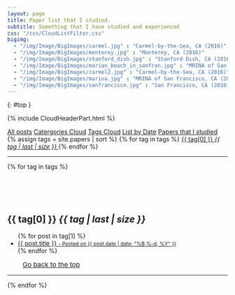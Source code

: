 ```yaml
---
layout: page
title: Paper list that I studied.
subtitle: Something that I have studied and experienced
css: "/css/CloudListFilter.css"
bigimg: 
  - "/img/Image/BigImages/carmel.jpg" : "Carmel-by-the-Sea, CA (2016)"
  - "/img/Image/BigImages/monterey.jpg" : "Monterey, CA (2016)"
  - "/img/Image/BigImages/stanford_dish.jpg" : "Stanford Dish, CA (2016)"
  - "/img/Image/BigImages/marian_beach_in_sanfran.jpg" : "MRINA of San Francisco, CA (2016)"
  - "/img/Image/BigImages/carmel2.jpg" : "Carmel-by-the-Sea, CA (2016)"
  - "/img/Image/BigImages/marina.jpg" : "MRINA of San Francisco, CA (2016)"
  - "/img/Image/BigImages/sanfrancisco.jpg" : "San Francisco, CA (2016)"
---
```


{: #top }

{% include CloudHeaderPart.html %}

<!-- this code si from https://github.com/daattali/daattali.github.io/blob/master/index.html --> 
<div class="list-filters post-preview">
  <a href="/" class="list-filter filter-selected">All posts</a>
  <a href="/CloudCategories" class="list-filter">Catergories Cloud</a>
  <a href="/CloudTags" class="list-filter">Tags Cloud</a>
  <a href="/CloudDate" class="list-filter">List by Date</a>
  <a href="/CloudPaperIStudied" class="list-filter">Papers that I studied</a>
</div>


<!-- I follow the file from cloudoftags file of my github(https://github.com/hyunyoung2/hyunyoung2.github.io/blob/master/cloudoftags.html)-->

<!-- this code from https://github.com/codinfox/codinfox-lanyon/blob/dev/blog/categories.html-->
  <div class="blog-tags"> 
    {% assign tags = site.papers | sort %}
    {% for tag in tags %}
    <a href="#{{ tag[0] | slugify }}" class="btn btn-default" style="font-size: {{ tag | last | size  |  times: 4 | plus: 80  }}%"> <!-- style="color: #1C1C1C;" is font color of cloud index -->
      <span class="fa fa-folder-open" aria-hidden="true" style="color: #1C1C1C;"> <!-- I get rid of left option -->
        {{ tag[0] }} <i class="badge">{{ tag | last | size }}</i>
      </span>
    </a>
    {% endfor %}
  </div>
  <hr/> <!-- margin-top and margin-bottom in main.css -->
  <div class="post-preview"> <!--post-preview -->
    {% for tag in tags %} <!-- style="padding-top: 70px;" is used to deal with nav-custom bar -->
      <h2 id="{{ tag[0] | slugify }}" style="padding-top: 70px;"> {{ tag[0] }}  <i class="badge">{{ tag | last | size }}</i></h2> <!-- I added new class -->
      <ul class="later on"> <!-- post-subtitle -->
        {% for post in tag[1] %}
          <a class="post-subtitle" href="{{ site.baseurl }}{{ post.url }}">
        <li>
          {{ post.title }}
        <small class="post-meta"> - Posted on {{ post.date | date: "%B %-d, %Y" }}</small>
        </li>
        </a>
        {% endfor %}
      </ul>
        <a href="#top" class="btn btn-default" style="font-size: 15px; padding: 0px 5px; margin-left: 30px">
          <span class="fa fa-refresh" aria-hidden="true"></span> Go back to the top
        </a> 
        <hr/>
    {% endfor %}
  </div>
